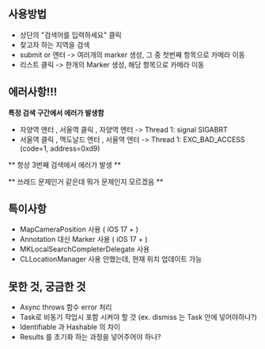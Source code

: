 ## 사용방법 
- 상단의 "검색어를 입력하세요" 클릭
- 찾고자 하는 지역을 검색
- submit or 엔터 -> 여러개의 marker 생성, 그 중 첫번째 항목으로 카메라 이동
- 리스트 클릭 -> 한개의 Marker 생성, 해당 항목으로 카메라 이동

## 에러사항!!!
**특정 검색 구간에서 에러가 발생함**
- 자양역 엔터 , 서울역 클릭 , 자양역 엔터 -> Thread 1: signal SIGABRT
- 서울역 클릭 , 맥도날드 엔터 , 서울역 엔터 -> Thread 1: EXC_BAD_ACCESS (code=1, address=0xd9)
  
** 항상 3번째 검색에서 에러가 발생 **

** 쓰레드 문제인거 같은데 뭐가 문제인지 모르겠음 **

## 특이사항
- MapCameraPosition 사용 ( iOS 17 + )
- Annotation 대신 Marker 사용 ( iOS 17 + )
- MKLocalSearchCompleterDelegate 사용
- CLLocationManager 사용 안했는데, 현재 위치 업데이트 가능

## 못한 것, 궁금한 것
- Async throws 함수 error 처리
- Task로 비동기 작업시 포함 시켜야 할 것 (ex. dismiss 는 Task 안에 넣어야하나?)
- Identifiable 과 Hashable 의 차이
- Results 를 초기화 하는 과정을 넣어주어야 하나?





  



